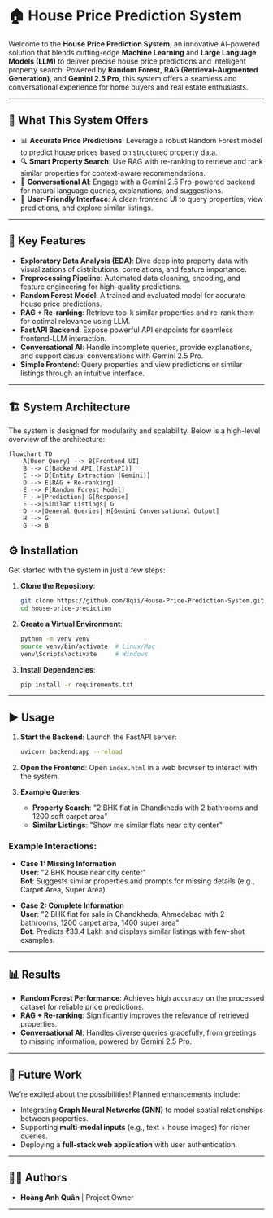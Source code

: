 # 🏠 House Price Prediction System

Welcome to the **House Price Prediction System**, an innovative AI-powered solution that blends cutting-edge **Machine Learning** and **Large Language Models (LLM)** to deliver precise house price predictions and intelligent property search. Powered by **Random Forest**, **RAG (Retrieval-Augmented Generation)**, and **Gemini 2.5 Pro**, this system offers a seamless and conversational experience for home buyers and real estate enthusiasts.

---

## 🌟 What This System Offers

- 📊 **Accurate Price Predictions**: Leverage a robust Random Forest model to predict house prices based on structured property data.
- 🔍 **Smart Property Search**: Use RAG with re-ranking to retrieve and rank similar properties for context-aware recommendations.
- 💬 **Conversational AI**: Engage with a Gemini 2.5 Pro-powered backend for natural language queries, explanations, and suggestions.
- 🚀 **User-Friendly Interface**: A clean frontend UI to query properties, view predictions, and explore similar listings.

---

## 🚀 Key Features

- **Exploratory Data Analysis (EDA)**: Dive deep into property data with visualizations of distributions, correlations, and feature importance.
- **Preprocessing Pipeline**: Automated data cleaning, encoding, and feature engineering for high-quality predictions.
- **Random Forest Model**: A trained and evaluated model for accurate house price predictions.
- **RAG + Re-ranking**: Retrieve top-k similar properties and re-rank them for optimal relevance using LLM.
- **FastAPI Backend**: Expose powerful API endpoints for seamless frontend-LLM interaction.
- **Conversational AI**: Handle incomplete queries, provide explanations, and support casual conversations with Gemini 2.5 Pro.
- **Simple Frontend**: Query properties and view predictions or similar listings through an intuitive interface.

---

## 🏗️ System Architecture

The system is designed for modularity and scalability. Below is a high-level overview of the architecture:

```mermaid
flowchart TD
    A[User Query] --> B[Frontend UI]
    B --> C[Backend API (FastAPI)]
    C --> D[Entity Extraction (Gemini)]
    D --> E[RAG + Re-ranking]
    E --> F[Random Forest Model]
    F -->|Prediction| G[Response]
    E -->|Similar Listings| G
    D -->|General Queries| H[Gemini Conversational Output]
    H --> G
    G --> B
```

## ⚙️ Installation

Get started with the system in just a few steps:

1. **Clone the Repository**:
   ```bash
   git clone https://github.com/8qii/House-Price-Prediction-System.git
   cd house-price-prediction
   ```

2. **Create a Virtual Environment**:
   ```bash
   python -m venv venv
   source venv/bin/activate  # Linux/Mac
   venv\Scripts\activate     # Windows
   ```

3. **Install Dependencies**:
   ```bash
   pip install -r requirements.txt
   ```

---

## ▶️ Usage

1. **Start the Backend**:
   Launch the FastAPI server:
   ```bash
   uvicorn backend:app --reload
   ```

2. **Open the Frontend**:
   Open `index.html` in a web browser to interact with the system.

3. **Example Queries**:
   - **Property Search**: "2 BHK flat in Chandkheda with 2 bathrooms and 1200 sqft carpet area"
   - **Similar Listings**: "Show me similar flats near city center"

### Example Interactions:

- **Case 1: Missing Information**  
  **User**: "2 BHK house near city center"  
  **Bot**: Suggests similar properties and prompts for missing details (e.g., Carpet Area, Super Area).

- **Case 2: Complete Information**  
  **User**: "2 BHK flat for sale in Chandkheda, Ahmedabad with 2 bathrooms, 1200 carpet area, 1400 super area"  
  **Bot**: Predicts ₹33.4 Lakh and displays similar listings with few-shot examples.

---

## 📊 Results

- **Random Forest Performance**: Achieves high accuracy on the processed dataset for reliable price predictions.
- **RAG + Re-ranking**: Significantly improves the relevance of retrieved properties.
- **Conversational AI**: Handles diverse queries gracefully, from greetings to missing information, powered by Gemini 2.5 Pro.

---

## 🔮 Future Work

We’re excited about the possibilities! Planned enhancements include:
- Integrating **Graph Neural Networks (GNN)** to model spatial relationships between properties.
- Supporting **multi-modal inputs** (e.g., text + house images) for richer queries.
- Deploying a **full-stack web application** with user authentication.

---

## 👨‍💻 Authors

- **Hoàng Anh Quân** | Project Owner

---
